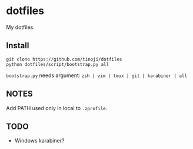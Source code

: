 dotfiles
========
My dotfiles.

Install
--------
```
git clone https://github.com/tinoji/dotfiles
python dotfiles/script/bootstrap.py all
```

`bootstrap.py` needs argument: `zsh | vim | tmux | git | karabiner | all`


NOTES
------
Add PATH used only in local to `.zprofile`.


TODO
------
- Windows karabiner?

